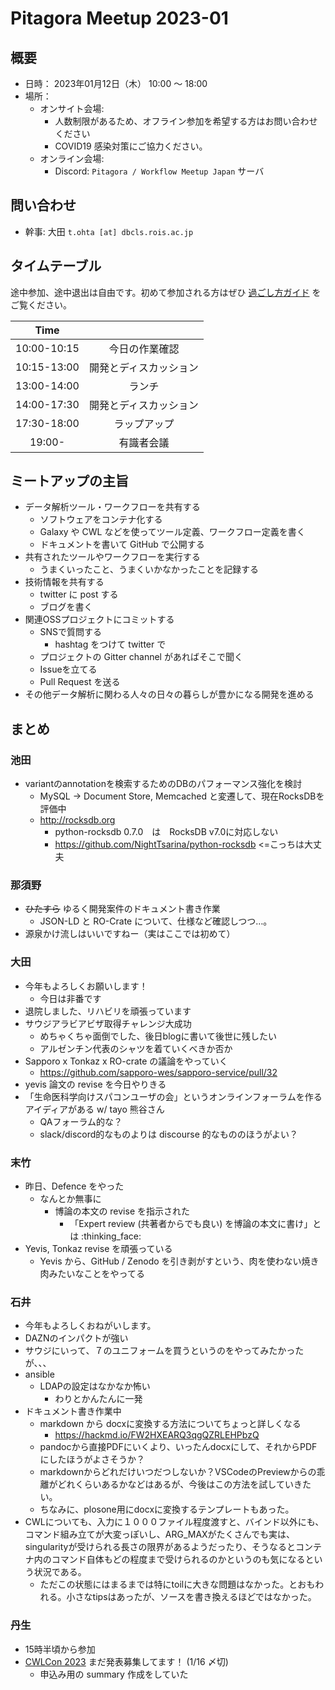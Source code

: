 # Pitagora Meetup 2023-01

## 概要

- 日時： 2023年01月12日（木） 10:00 〜 18:00
- 場所：
  - オンサイト会場:
    - 人数制限があるため、オフライン参加を希望する方はお問い合わせください
    - COVID19 感染対策にご協力ください。
  - オンライン会場:
    - Discord: `Pitagora / Workflow Meetup Japan` サーバ

## 問い合わせ

- 幹事: 大田 `t.ohta [at] dbcls.rois.ac.jp`

## タイムテーブル

途中参加、途中退出は自由です。初めて参加される方はぜひ [過ごし方ガイド](/events/meetup/whatis) をご覧ください。

|Time||
|:---:|:---:|
|10:00-10:15|今日の作業確認|
|10:15-13:00|開発とディスカッション|
|13:00-14:00|ランチ|
|14:00-17:30|開発とディスカッション|
|17:30-18:00|ラップアップ|
|19:00-|有識者会議|

## ミートアップの主旨

-   データ解析ツール・ワークフローを共有する
    -   ソフトウェアをコンテナ化する
    -   Galaxy や CWL などを使ってツール定義、ワークフロー定義を書く
    -   ドキュメントを書いて GitHub で公開する
-   共有されたツールやワークフローを実行する
    -   うまくいったこと、うまくいかなかったことを記録する
-   技術情報を共有する
    -   twitter に post する
    -   ブログを書く
-   関連OSSプロジェクトにコミットする
    -   SNSで質問する
        -   hashtag をつけて twitter で
    -   プロジェクトの Gitter channel があればそこで聞く
    -   Issueを立てる
    -   Pull Request を送る
-   その他データ解析に関わる人々の日々の暮らしが豊かになる開発を進める

## まとめ

### 池田

- variantのannotationを検索するためのDBのパフォーマンス強化を検討
    - MySQL -> Document Store, Memcached と変遷して、現在RocksDBを評価中
    - http://rocksdb.org
        - python-rocksdb 0.7.0　は　RocksDB v7.0に対応しない
        - https://github.com/NightTsarina/python-rocksdb <=こっちは大丈夫


### 那須野

- ~~ひたすら~~ ゆるく開発案件のドキュメント書き作業
    - JSON-LD と RO-Crate について、仕様など確認しつつ…。
- 源泉かけ流しはいいですねー（実はここでは初めて）

### 大田

- 今年もよろしくお願いします！
  - 今日は非番です
- 退院しました、リハビリを頑張っています
- サウジアラビアビザ取得チャレンジ大成功
  - めちゃくちゃ面倒でした、後日blogに書いて後世に残したい
  - アルゼンチン代表のシャツを着ていくべきか否か
- Sapporo x Tonkaz x RO-crate の議論をやっていく
  - https://github.com/sapporo-wes/sapporo-service/pull/32
- yevis 論文の revise を今日やりきる
- 「生命医科学向けスパコンユーザの会」というオンラインフォーラムを作るアイディアがある w/ tayo 熊谷さん
  - QAフォーラム的な？
  - slack/discord的なものよりは discourse 的なもののほうがよい？


### 末竹

- 昨日、Defence をやった
  - なんとか無事に
    - 博論の本文の revise を指示された
      - 「Expert review (共著者からでも良い) を博論の本文に書け」とは :thinking_face:
- Yevis, Tonkaz revise を頑張っている
  - Yevis から、GitHub / Zenodo を引き剥がすという、肉を使わない焼き肉みたいなことをやってる

### 石井

- 今年もよろしくおねがいします。
- DAZNのインパクトが強い
- サウジにいって、７のユニフォームを買うというのをやってみたかったが、、、
- ansible
    - LDAPの設定はなかなか怖い
        - わりとかんたんに一発
- ドキュメント書き作業中
    - markdown から docxに変換する方法についてちょっと詳しくなる
        - https://hackmd.io/FW2HXEARQ3qgQZRLEHPbzQ
    - pandocから直接PDFにいくより、いったんdocxにして、それからPDFにしたほうがよさそうか？
    - markdownからどれだけいつだつしないか？VSCodeのPreviewからの乖離がどれくらいあるかなどはあるが、今後はこの方法を試していきたい。
    - ちなみに、plosone用にdocxに変換するテンプレートもあった。
- CWLについても、入力に１０００ファイル程度渡すと、バインド以外にも、コマンド組み立てが大変っぽいし、ARG_MAXがたくさんでも実は、singularityが受けられる長さの限界があるようだったり、そうなるとコンテナ内のコマンド自体もどの程度まで受けられるのかというのも気になるという状況である。
    - ただこの状態にはまるまでは特にtoilに大きな問題はなかった。とおもわれる。小さなtipsはあったが、ソースを書き換えるほどではなかった。


### 丹生
- 15時半頃から参加
- [CWLCon 2023](https://cwl.discourse.group/t/save-the-date-for-the-2023-cwl-conference-monday-february-27th-friday-march-3rd-2023/705) まだ発表募集してます！ (1/16 〆切)
    - 申込み用の summary 作成をしていた
